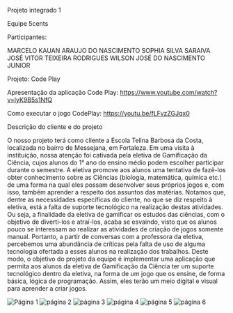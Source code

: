Projeto integrado 1

Equipe 5cents

Participantes:

MARCELO KAUAN ARAUJO DO NASCIMENTO 
SOPHIA SILVA SARAIVA 
JOSÉ VITOR TEIXEIRA RODRIGUES 
WILSON JOSÉ DO NASCIMENTO JUNIOR 


Projeto: Code Play

Apresentação da aplicação Code Play:
https://www.youtube.com/watch?v=lyK9B5s1NfQ

Como executar o jogo CodePlay:
https://youtu.be/fLFvzZGJqx0


Descrição do cliente e do projeto

O nosso projeto terá como cliente a Escola Telina Barbosa da Costa, localizada no bairro de Messejana, em Fortaleza. Em uma visita à instituição, nossa atenção foi cativada pela eletiva de Gamificação da Ciência, cujos alunos do 1° ano do ensino médio podem escolher participar durante o semestre. A eletiva promove aos alunos uma tentativa de fazê-los obter conhecimento sobre as Ciências (biologia, matemática, química etc.) de uma forma na qual eles possam desenvolver seus próprios jogos e, com isso, também aprender a respeito dos assuntos das matérias.
Notamos que, dentre as necessidades específicas do cliente, no que se diz respeito à eletiva, está a falta de suporte tecnológico na realização destas atividades. Ou seja, a finalidade da eletiva de gamificar os estudos das ciências, com o objetivo de diverti-los e atraí-los, acaba se esvaindo, visto que os alunos pouco se interessam ao realizar as atividades de criação de jogos somente manual. Portanto, a partir de conversas com a professora da eletiva, percebemos uma abundância de críticas pela falta de uso de alguma tecnologia ofertada a esses alunos na realização dos trabalhos.
Deste modo, o objetivo do projeto da equipe é implementar uma aplicação que permita aos alunos da eletiva de Gamificação da Ciência ter um suporte tecnológico dentro da eletiva, na forma de um jogo que os ensine, de forma básica, lógica de programação. Assim, eles terão um meio digital e visual para aprender a criar jogos.


![Página 1](https://user-images.githubusercontent.com/105827097/178882725-bd7fbd4f-0bed-4980-ae1e-72bbb2cff4c9.png)
![página 2](https://user-images.githubusercontent.com/105827097/178882741-4dfcec3d-fa46-426c-97e3-1028379539ae.png)
![página 3](https://user-images.githubusercontent.com/105827097/178882756-d170ca2a-dafd-478f-a4cb-4619d67d2dd6.png)
![página 4](https://user-images.githubusercontent.com/105827097/178882781-b645e5e2-29ce-4167-8976-dce629417986.png)
![página 5](https://user-images.githubusercontent.com/105827097/178882787-c8d5d0da-28d5-4ef7-845b-9e8de516669a.png)
![página 6](https://user-images.githubusercontent.com/105827097/178882855-cb4b9fe6-ed1b-4bcd-b009-60db77ecfb34.png)
